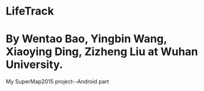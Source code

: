 # LifeTrack
By Wentao Bao, Yingbin Wang, Xiaoying Ding, Zizheng Liu at Wuhan University.
======================
My SuperMap2015 project--Android part 
